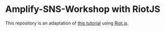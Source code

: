 # Amplify-SNS-Workshop with RiotJS

This repository is an adaptation of [this tutorial](https://aws.amazon.com/getting-started/hands-on/build-react-app-amplify-graphql/) using [Riot.js](https://riot.js.org).

